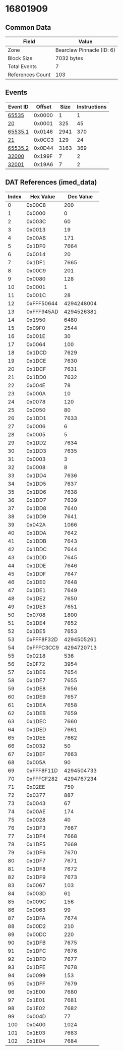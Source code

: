# 16801909

## Common Data

| Field            | Value                     |
|------------------|---------------------------|
| Zone             | Bearclaw Pinnacle (ID: 6) |
| Block Size       | 7032 bytes                |
| Total Events     | 7                         |
| References Count | 103                       |

## Events

| Event ID                | Offset   |   Size |   Instructions |
|-------------------------|----------|--------|----------------|
| [65535](./65535.md)     | 0x0000   |      1 |              1 |
| [20](./20.md)           | 0x0001   |    325 |             45 |
| [65535.1](./65535.1.md) | 0x0146   |   2941 |            370 |
| [21](./21.md)           | 0x0CC3   |    129 |             24 |
| [65535.2](./65535.2.md) | 0x0D44   |   3163 |            369 |
| [32000](./32000.md)     | 0x199F   |      7 |              2 |
| [32001](./32001.md)     | 0x19A6   |      7 |              2 |

## DAT References (imed_data)

|   Index | Hex Value   |   Dec Value |
|---------|-------------|-------------|
|       0 | 0x00C8      |         200 |
|       1 | 0x0000      |           0 |
|       2 | 0x003C      |          60 |
|       3 | 0x0013      |          19 |
|       4 | 0x00AB      |         171 |
|       5 | 0x1DF0      |        7664 |
|       6 | 0x0014      |          20 |
|       7 | 0x1DF1      |        7665 |
|       8 | 0x00C9      |         201 |
|       9 | 0x0080      |         128 |
|      10 | 0x0001      |           1 |
|      11 | 0x001C      |          28 |
|      12 | 0xFFF50644  |  4294248004 |
|      13 | 0xFFF945AD  |  4294526381 |
|      14 | 0x1950      |        6480 |
|      15 | 0x09F0      |        2544 |
|      16 | 0x001E      |          30 |
|      17 | 0x0064      |         100 |
|      18 | 0x1DCD      |        7629 |
|      19 | 0x1DCE      |        7630 |
|      20 | 0x1DCF      |        7631 |
|      21 | 0x1DD0      |        7632 |
|      22 | 0x004E      |          78 |
|      23 | 0x000A      |          10 |
|      24 | 0x0078      |         120 |
|      25 | 0x0050      |          80 |
|      26 | 0x1DD1      |        7633 |
|      27 | 0x0006      |           6 |
|      28 | 0x0005      |           5 |
|      29 | 0x1DD2      |        7634 |
|      30 | 0x1DD3      |        7635 |
|      31 | 0x0003      |           3 |
|      32 | 0x0008      |           8 |
|      33 | 0x1DD4      |        7636 |
|      34 | 0x1DD5      |        7637 |
|      35 | 0x1DD6      |        7638 |
|      36 | 0x1DD7      |        7639 |
|      37 | 0x1DD8      |        7640 |
|      38 | 0x1DD9      |        7641 |
|      39 | 0x042A      |        1066 |
|      40 | 0x1DDA      |        7642 |
|      41 | 0x1DDB      |        7643 |
|      42 | 0x1DDC      |        7644 |
|      43 | 0x1DDD      |        7645 |
|      44 | 0x1DDE      |        7646 |
|      45 | 0x1DDF      |        7647 |
|      46 | 0x1DE0      |        7648 |
|      47 | 0x1DE1      |        7649 |
|      48 | 0x1DE2      |        7650 |
|      49 | 0x1DE3      |        7651 |
|      50 | 0x0708      |        1800 |
|      51 | 0x1DE4      |        7652 |
|      52 | 0x1DE5      |        7653 |
|      53 | 0xFFF8F32D  |  4294505261 |
|      54 | 0xFFFC3CC9  |  4294720713 |
|      55 | 0x0218      |         536 |
|      56 | 0x0F72      |        3954 |
|      57 | 0x1DE6      |        7654 |
|      58 | 0x1DE7      |        7655 |
|      59 | 0x1DE8      |        7656 |
|      60 | 0x1DE9      |        7657 |
|      61 | 0x1DEA      |        7658 |
|      62 | 0x1DEB      |        7659 |
|      63 | 0x1DEC      |        7660 |
|      64 | 0x1DED      |        7661 |
|      65 | 0x1DEE      |        7662 |
|      66 | 0x0032      |          50 |
|      67 | 0x1DEF      |        7663 |
|      68 | 0x005A      |          90 |
|      69 | 0xFFF8F11D  |  4294504733 |
|      70 | 0xFFFCF282  |  4294767234 |
|      71 | 0x02EE      |         750 |
|      72 | 0x0377      |         887 |
|      73 | 0x0043      |          67 |
|      74 | 0x00AE      |         174 |
|      75 | 0x0028      |          40 |
|      76 | 0x1DF3      |        7667 |
|      77 | 0x1DF4      |        7668 |
|      78 | 0x1DF5      |        7669 |
|      79 | 0x1DF6      |        7670 |
|      80 | 0x1DF7      |        7671 |
|      81 | 0x1DF8      |        7672 |
|      82 | 0x1DF9      |        7673 |
|      83 | 0x0067      |         103 |
|      84 | 0x003D      |          61 |
|      85 | 0x009C      |         156 |
|      86 | 0x0063      |          99 |
|      87 | 0x1DFA      |        7674 |
|      88 | 0x00D2      |         210 |
|      89 | 0x00DC      |         220 |
|      90 | 0x1DFB      |        7675 |
|      91 | 0x1DFC      |        7676 |
|      92 | 0x1DFD      |        7677 |
|      93 | 0x1DFE      |        7678 |
|      94 | 0x0099      |         153 |
|      95 | 0x1DFF      |        7679 |
|      96 | 0x1E00      |        7680 |
|      97 | 0x1E01      |        7681 |
|      98 | 0x1E02      |        7682 |
|      99 | 0x004D      |          77 |
|     100 | 0x0400      |        1024 |
|     101 | 0x1E03      |        7683 |
|     102 | 0x1E04      |        7684 |
